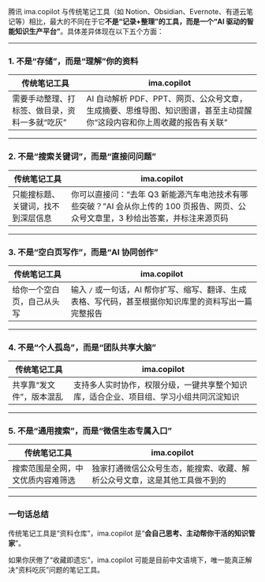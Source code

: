 腾讯 ima.copilot 与传统笔记工具（如 Notion、Obsidian、Evernote、有道云笔记等）相比，最大的不同在于它**不是“记录+整理”的工具，而是一个“AI 驱动的智能知识生产平台”**。具体差异体现在以下五个方面：

---

### 1. **不是“存储”，而是“理解”你的资料**
| 传统笔记工具 | ima.copilot |
|--------------|-------------|
| 需要手动整理、打标签、做目录，资料一多就“吃灰” | AI 自动解析 PDF、PPT、网页、公众号文章，生成摘要、思维导图、知识图谱，甚至主动提醒你“这段内容和你上周收藏的报告有关联” |

---

### 2. **不是“搜索关键词”，而是“直接问问题”**
| 传统笔记工具 | ima.copilot |
|--------------|-------------|
| 只能搜标题、关键词，找不到深层信息 | 你可以直接问：“去年 Q3 新能源汽车电池技术有哪些突破？”AI 会从你上传的 100 页报告、网页、公众号文章里，3 秒给出答案，并标注来源页码 |

---

### 3. **不是“空白页写作”，而是“AI 协同创作”**
| 传统笔记工具 | ima.copilot |
|--------------|-------------|
| 给你一个空白页，自己从头写 | 输入 `/` 或一句话，AI 帮你扩写、缩写、翻译、生成表格、写代码，甚至根据你知识库里的资料写出一篇完整报告 |

---

### 4. **不是“个人孤岛”，而是“团队共享大脑”**
| 传统笔记工具 | ima.copilot |
|--------------|-------------|
| 共享靠“发文件”，版本混乱 | 支持多人实时协作，权限分级，一键共享整个知识库，适合企业、项目组、学习小组共同沉淀知识 |

---

### 5. **不是“通用搜索”，而是“微信生态专属入口”**
| 传统笔记工具 | ima.copilot |
|--------------|-------------|
| 搜索范围是全网，中文优质内容难筛选 | 独家打通微信公众号生态，能搜索、收藏、解析公众号文章，这是其他工具做不到的 |

---

### 一句话总结
传统笔记工具是“资料仓库”，ima.copilot 是“**会自己思考、主动帮你干活的知识管家**”。

如果你厌倦了“收藏即遗忘”，ima.copilot 可能是目前中文语境下，唯一能真正解决“资料吃灰”问题的笔记工具。